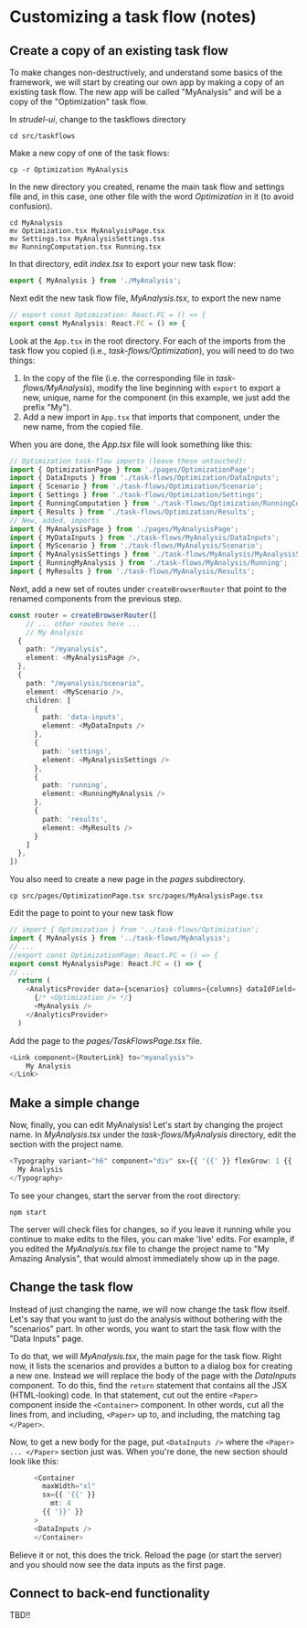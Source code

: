 # Customizing a task flow (notes)

## Create a copy of an existing task flow

To make changes non-destructively, and understand some basics of the framework, we will start by creating our own app by making a copy of an existing task flow. 
The new app will be called "MyAnalysis" and will be a copy of the "Optimization" task flow.

In _strudel-ui_, change to the taskflows directory
```
cd src/taskflows
```

Make a new copy of one of the task flows:
```
cp -r Optimization MyAnalysis
```

In the new directory you created, rename the main task flow and settings file and, in this case, one other file with the word _Optimization_ in it (to avoid confusion).
```
cd MyAnalysis
mv Optimization.tsx MyAnalysisPage.tsx
mv Settings.tsx MyAnalysisSettings.tsx
mv RunningComputation.tsx Running.tsx
```

In that directory, edit _index.tsx_ to export your new task flow:
```typescript jsx
export { MyAnalysis } from './MyAnalysis';
```

Next edit the new task flow file, _MyAnalysis.tsx_, to export the new name

```typescript jsx
// export const Optimization: React.FC = () => {
export const MyAnalysis: React.FC = () => {
```

Look at the `App.tsx` in the root directory.
For each of the imports from the task flow you
copied (i.e., _task-flows/Optimization_), you will need
to do two things:
1) In the copy of the file (i.e. the corresponding file in _task-flows/MyAnalysis_), modify the line beginning with `export` to export a new, unique, name for the component (in this example, we just add the prefix "My").
2) Add a new import in `App.tsx` that imports that component, under the new name, from the copied file.

When you are done, the _App.tsx_ file will look something like this:
```typescript
// Optimization task-flow imports (leave these untouched):
import { OptimizationPage } from './pages/OptimizationPage';
import { DataInputs } from './task-flows/Optimization/DataInputs';
import { Scenario } from './task-flows/Optimization/Scenario';
import { Settings } from './task-flows/Optimization/Settings';
import { RunningComputation } from './task-flows/Optimization/RunningComputation';
import { Results } from './task-flows/Optimization/Results';
// New, added, imports
import { MyAnalysisPage } from './pages/MyAnalysisPage';
import { MyDataInputs } from './task-flows/MyAnalysis/DataInputs';
import { MyScenario } from './task-flows/MyAnalysis/Scenario';
import { MyAnalysisSettings } from './task-flows/MyAnalysis/MyAnalysisSettings';
import { RunningMyAnalysis } from './task-flows/MyAnalysis/Running';
import { MyResults } from './task-flows/MyAnalysis/Results';
```

Next, add a new set of routes under `createBrowserRouter` that
point to the renamed components from the previous step.
```typescript jsx
const router = createBrowserRouter([
    // ... other routes here ...
    // My Analysis
  {
    path: "/myanalysis",
    element: <MyAnalysisPage />,
  },
  {
    path: "/myanalysis/scenario",
    element: <MyScenario />,
    children: [
      {
        path: 'data-inputs',
        element: <MyDataInputs />
      },
      {
        path: 'settings',
        element: <MyAnalysisSettings />
      },
      {
        path: 'running',
        element: <RunningMyAnalysis />
      },
      {
        path: 'results',
        element: <MyResults />
      }
    ]
  },
])
```

You also need to create a new page in the _pages_ subdirectory.
```shell
cp src/pages/OptimizationPage.tsx src/pages/MyAnalysisPage.tsx
```

Edit the page to point to your new task flow
```typescript jsx
// import { Optimization } from '../task-flows/Optimization';
import { MyAnalysis } from '../task-flows/MyAnalysis';
// ...
//export const OptimizationPage: React.FC = () => {
export const MyAnalysisPage: React.FC = () => {
// ...
  return (
    <AnalyticsProvider data={scenarios} columns={columns} dataIdField='Proteome_ID'> 
      {/* <Optimization /> */}
      <MyAnalysis />
    </AnalyticsProvider>
  )
```

Add the page to the _pages/TaskFlowsPage.tsx_ file.
```typescript jsx
<Link component={RouterLink} to="myanalysis">
    My Analysis
</Link>
```

## Make a simple change

Now, finally, you can edit MyAnalysis!
Let's start by changing the project name.
In _MyAnalysis.tsx_ under the _task-flows/MyAnalysis_ directory, edit
the section with the project name.
```typescript jsx
<Typography variant="h6" component="div" sx={{ '{{' }} flexGrow: 1 {{ '}}' }}>
  My Analysis
</Typography>
```

To see your changes, start the server from the root directory:
```shell
npm start
```

The server will check files for changes, so if you leave it running while you continue to make  edits to the files, you can make 'live' edits. For example, if you edited the _MyAnalysis.tsx_ file to change  the project name to "My Amazing Analysis", that would almost immediately show up in the page.

## Change the task flow

Instead of just changing the name, we will now change the task flow itself.
Let's say that you want to just do the analysis without bothering with the "scenarios" part.
In other words, you want to start the task flow with the "Data Inputs" page.

To do that, we will _MyAnalysis.tsx_, the main page for the task flow.
Right now, it lists the scenarios and provides a button to a dialog box for creating a new one.
Instead we will replace the body of the page with the _DataInputs_ component.
To do this, find the `return` statement that contains all the JSX (HTML-looking) code.
In that statement, cut out the entire `<Paper>` component inside the `<Container>` component. In other words, cut all the lines from, and including, `<Paper>` up to, and including, the matching tag `</Paper>`.

Now, to get a new body for the page, put `<DataInputs />` where the `<Paper> ... </Paper>` section just was. When you're done, the new section should look like this:
```typescript jsx
      <Container 
        maxWidth="xl"
        sx={{ '{{' }}
          mt: 4
        {{ '}}' }}
      >
      <DataInputs />
      </Container>
```

Believe it or not, this does the trick. Reload the page (or start the server) and you should now see the data inputs as the first page.

## Connect to back-end functionality

TBD!!